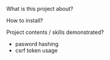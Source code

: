 What is this project about?

How to install?

Project contents / skills demonstrated?

- pasword hashing
- csrf token usage

